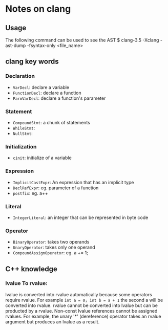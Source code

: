 # Notes on clang

## Usage
The following command can be used to see the AST
$ clang-3.5 -Xclang -ast-dump -fsyntax-only <file_name>

## clang key words

### Declaration
- `VarDecl`: declare a variable
- `FunctionDecl`: declare a function
- `ParmVarDecl`: declare a function's parameter

### Statement
- `CompoundStmt`: a chunk of statements
- `WhileStmt`:
- `NullStmt`:

### Initialization
- `cinit`: initialize of a variable

### Expression
- `ImplicitCastExpr`: An expression that has an implicit type
- `DeclRefExpr`: eg. parameter of a function
- `postfix`: eg. a++

### Literal
- `IntegerLiteral`: an integer that can be represented in byte code

### Operator
- `BinaryOperator`: takes two operands
- `UnaryOperator`: takes only one operand
- `CompoundAssignOperator`: eg. a += 1;


## C++ knowledge
### lvalue To rvalue:
lvalue is converted into rvalue automatically because some operators require rvalue. For example `int a = 0; int b = a + 1` the second a will be converted into rvalue. rvalue cannot be converted into lvalue but can be producted by a rvalue. Non-const lvalue references cannot be assigned rvalues. For example, the unary '\*' (dereference) operator takes an rvalue argument but produces an lvalue as a result.
